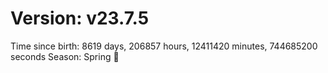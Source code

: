 # Version: v23.7.5
Time since birth: 8619 days, 206857 hours, 12411420 minutes, 744685200 seconds
Season: Spring 🌸
